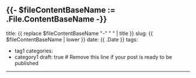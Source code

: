 {{- $fileContentBaseName := .File.ContentBaseName -}}
---
title: {{ replace $fileContentBaseName "-" " " | title }}
slug: {{ $fileContentBaseName | lower }}
date: {{ .Date }}
tags:
  - tag1
categories:
  - category1
draft: true # Remove this line if your post is ready to be published
---
